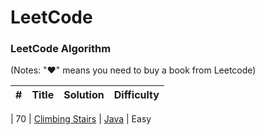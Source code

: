 LeetCode
========

### LeetCode Algorithm

(Notes: "&hearts;" means you need to buy a book from Leetcode)


| #   | Title | Solution | Difficulty |
| --- | ----- | -------- | ---------- |

| 70 | [Climbing Stairs](https://leetcode.com/problems/climbing-stairs/) | [Java](./Easy/ClimbingStairs.java) | Easy

